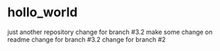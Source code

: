 # hollo_world
just another repository
change for branch #3.2
make some change on readme
change for branch #3.2
change for branch #2
